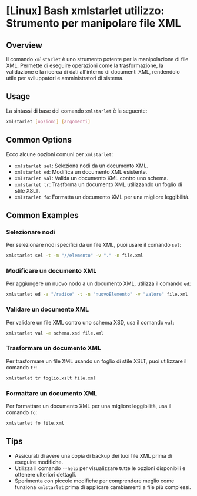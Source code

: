 # [Linux] Bash xmlstarlet utilizzo: Strumento per manipolare file XML

## Overview
Il comando `xmlstarlet` è uno strumento potente per la manipolazione di file XML. Permette di eseguire operazioni come la trasformazione, la validazione e la ricerca di dati all'interno di documenti XML, rendendolo utile per sviluppatori e amministratori di sistema.

## Usage
La sintassi di base del comando `xmlstarlet` è la seguente:

```bash
xmlstarlet [opzioni] [argomenti]
```

## Common Options
Ecco alcune opzioni comuni per `xmlstarlet`:

- `xmlstarlet sel`: Seleziona nodi da un documento XML.
- `xmlstarlet ed`: Modifica un documento XML esistente.
- `xmlstarlet val`: Valida un documento XML contro uno schema.
- `xmlstarlet tr`: Trasforma un documento XML utilizzando un foglio di stile XSLT.
- `xmlstarlet fo`: Formatta un documento XML per una migliore leggibilità.

## Common Examples

### Selezionare nodi
Per selezionare nodi specifici da un file XML, puoi usare il comando `sel`:

```bash
xmlstarlet sel -t -m "//elemento" -v "." -n file.xml
```

### Modificare un documento XML
Per aggiungere un nuovo nodo a un documento XML, utilizza il comando `ed`:

```bash
xmlstarlet ed -a "/radice" -t -n "nuovoElemento" -v "valore" file.xml
```

### Validare un documento XML
Per validare un file XML contro uno schema XSD, usa il comando `val`:

```bash
xmlstarlet val -e schema.xsd file.xml
```

### Trasformare un documento XML
Per trasformare un file XML usando un foglio di stile XSLT, puoi utilizzare il comando `tr`:

```bash
xmlstarlet tr foglio.xslt file.xml
```

### Formattare un documento XML
Per formattare un documento XML per una migliore leggibilità, usa il comando `fo`:

```bash
xmlstarlet fo file.xml
```

## Tips
- Assicurati di avere una copia di backup dei tuoi file XML prima di eseguire modifiche.
- Utilizza il comando `--help` per visualizzare tutte le opzioni disponibili e ottenere ulteriori dettagli.
- Sperimenta con piccole modifiche per comprendere meglio come funziona `xmlstarlet` prima di applicare cambiamenti a file più complessi.
